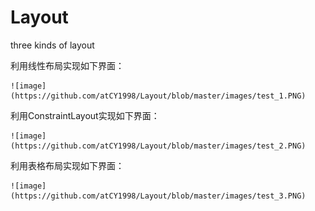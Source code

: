# Layout
three kinds of layout

利用线性布局实现如下界面：

    ![image](https://github.com/atCY1998/Layout/blob/master/images/test_1.PNG)



利用ConstraintLayout实现如下界面：

    ![image](https://github.com/atCY1998/Layout/blob/master/images/test_2.PNG)



利用表格布局实现如下界面：
    
    ![image](https://github.com/atCY1998/Layout/blob/master/images/test_3.PNG)
